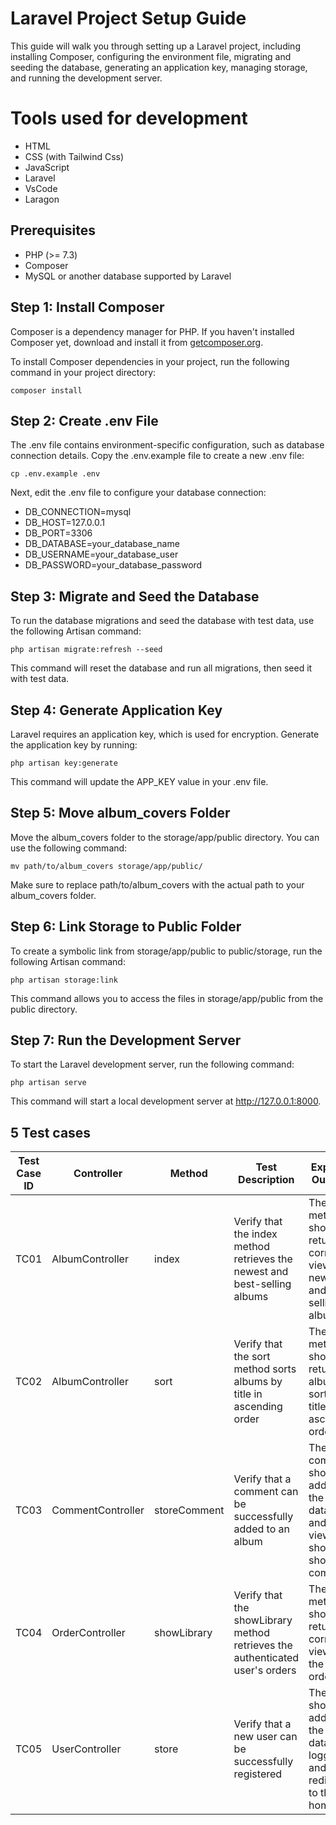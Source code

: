 # Laravel Project Setup Guide

This guide will walk you through setting up a Laravel project, including installing Composer, configuring the environment file, migrating and seeding the database, generating an application key, managing storage, and running the development server.

# Tools used for development

- HTML
- CSS (with Tailwind Css)
- JavaScript
- Laravel
- VsCode
- Laragon

## Prerequisites

- PHP (>= 7.3)
- Composer
- MySQL or another database supported by Laravel

## Step 1: Install Composer

Composer is a dependency manager for PHP. If you haven't installed Composer yet, download and install it from [getcomposer.org](https://getcomposer.org).

To install Composer dependencies in your project, run the following command in your project directory:
```
composer install
```
## Step 2: Create .env File

The .env file contains environment-specific configuration, such as database connection details. Copy the .env.example file to create a new .env file:
```
cp .env.example .env
```
Next, edit the .env file to configure your database connection:

- DB_CONNECTION=mysql
- DB_HOST=127.0.0.1
- DB_PORT=3306
- DB_DATABASE=your_database_name
- DB_USERNAME=your_database_user
- DB_PASSWORD=your_database_password

## Step 3: Migrate and Seed the Database

To run the database migrations and seed the database with test data, use the following Artisan command:
```
php artisan migrate:refresh --seed
```
This command will reset the database and run all migrations, then seed it with test data.

## Step 4: Generate Application Key

Laravel requires an application key, which is used for encryption. Generate the application key by running:
```
php artisan key:generate
```
This command will update the APP_KEY value in your .env file.

## Step 5: Move album_covers Folder

Move the album_covers folder to the storage/app/public directory. You can use the following command:
```
mv path/to/album_covers storage/app/public/
```
Make sure to replace path/to/album_covers with the actual path to your album_covers folder.

## Step 6: Link Storage to Public Folder

To create a symbolic link from storage/app/public to public/storage, run the following Artisan command:
```
php artisan storage:link
```
This command allows you to access the files in storage/app/public from the public directory.

## Step 7: Run the Development Server

To start the Laravel development server, run the following command:
```
php artisan serve
```
This command will start a local development server at http://127.0.0.1:8000.

## 5 Test cases
| **Test Case ID** | **Controller**   | **Method**            | **Test Description**                                             | **Expected Outcome**                                             | **Result** |
|------------------|------------------|-----------------------|------------------------------------------------------------------|------------------------------------------------------------------|------------|
| TC01             | AlbumController  | index                 | Verify that the index method retrieves the newest and best-selling albums | The method should return the correct view with newest and best-selling albums | Passed     |
| TC02             | AlbumController  | sort                  | Verify that the sort method sorts albums by title in ascending order  | The method should return the albums sorted by title in ascending order | Passed     |
| TC03             | CommentController| storeComment          | Verify that a comment can be successfully added to an album      | The comment should be added to the database, and the view should show the comment | Passed     |
| TC04             | OrderController  | showLibrary           | Verify that the showLibrary method retrieves the authenticated user's orders | The method should return the correct view with the user's orders | Passed     |
| TC05             | UserController   | store                 | Verify that a new user can be successfully registered            | The user should be added to the database, logged in, and redirected to the homepage | Passed     |
